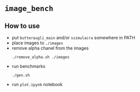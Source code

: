 # `image_bench`

## How to use

- put `butteraugli_main` and/or `ssimulacra` somewhere in PATH
- place images to `./images`
- remove alpha chanel from the images  
  ```
  ./remove_alpha.sh ./images
  ```
- run benchmarks  
  ```
  ./gen.sh
  ```
- run `plot.ipynb` notebook
